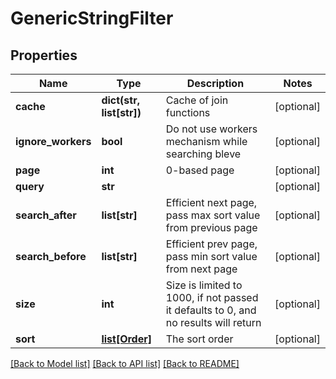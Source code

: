 # GenericStringFilter

## Properties
Name | Type | Description | Notes
------------ | ------------- | ------------- | -------------
**cache** | **dict(str, list[str])** | Cache of join functions | [optional] 
**ignore_workers** | **bool** | Do not use workers mechanism while searching bleve | [optional] 
**page** | **int** | 0-based page | [optional] 
**query** | **str** |  | [optional] 
**search_after** | **list[str]** | Efficient next page, pass max sort value from previous page | [optional] 
**search_before** | **list[str]** | Efficient prev page, pass min sort value from next page | [optional] 
**size** | **int** | Size is limited to 1000, if not passed it defaults to 0, and no results will return | [optional] 
**sort** | [**list[Order]**](Order.md) | The sort order | [optional] 

[[Back to Model list]](README.md#documentation-for-models) [[Back to API list]](README.md#documentation-for-api-endpoints) [[Back to README]](README.md)


